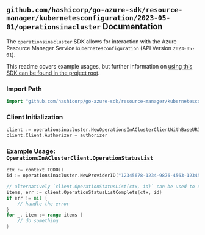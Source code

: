 
## `github.com/hashicorp/go-azure-sdk/resource-manager/kubernetesconfiguration/2023-05-01/operationsinacluster` Documentation

The `operationsinacluster` SDK allows for interaction with the Azure Resource Manager Service `kubernetesconfiguration` (API Version `2023-05-01`).

This readme covers example usages, but further information on [using this SDK can be found in the project root](https://github.com/hashicorp/go-azure-sdk/tree/main/docs).

### Import Path

```go
import "github.com/hashicorp/go-azure-sdk/resource-manager/kubernetesconfiguration/2023-05-01/operationsinacluster"
```


### Client Initialization

```go
client := operationsinacluster.NewOperationsInAClusterClientWithBaseURI("https://management.azure.com")
client.Client.Authorizer = authorizer
```


### Example Usage: `OperationsInAClusterClient.OperationStatusList`

```go
ctx := context.TODO()
id := operationsinacluster.NewProviderID("12345678-1234-9876-4563-123456789012", "example-resource-group", "providerValue", "clusterResourceValue", "clusterValue")

// alternatively `client.OperationStatusList(ctx, id)` can be used to do batched pagination
items, err := client.OperationStatusListComplete(ctx, id)
if err != nil {
	// handle the error
}
for _, item := range items {
	// do something
}
```
